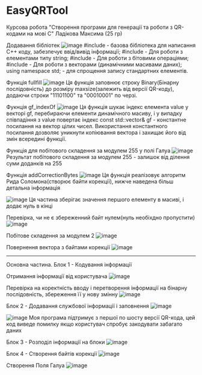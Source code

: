 # EasyQRTool
Курсова робота "Створення програми для генерації та роботи з QR-кодами на мові C" Ладікова Максима (25 гр)





Додавання бібліотек
![image](https://github.com/Adey4k/EasyQRTool/assets/150963491/d8288919-e1c3-4524-89af-c05fd3777c95)
#include <iostream> - базова бібліотека для написання C++ коду, забезпечує ввід/вивід інформації;
#include <string> - Для роботи з елементами типу string;
#include <bitset> - Для роботи з бітовими операціями;
#include <vector> - Для роботи з векторами (динамічними масивами даних);
using namespace std; - для спрощення запису стандартних елементів.



Функція fullfill
![image](https://github.com/Adey4k/EasyQRTool/assets/150963491/1bfcc2d7-5459-4a17-833f-096462f9cecf)
Ця функція заповнює строку Binary(Бінарну послідовність) до розміру maxsize(залежить від версії QR-коду), додаючи строки "11101100" та "00010001" по черзі.


Фукнція gf_indexOf
![image](https://github.com/Adey4k/EasyQRTool/assets/150963491/713062c9-152b-4199-a2a0-3caee99f19c0)
Ця функція шукає індекс елемента value у векторі gf, перебираючи елементи динамічного масиву, і у випадку співпадіння з value повертає індекс
const std::vector<int>& gf - константне посилання на вектор цілих чисел. Використання константного посилання дозволяє уникнути копіювання вектора і захищає його від змін всередині функції.

Функція для побітового складення за модулем 255 у полі Галуа
![image](https://github.com/Adey4k/EasyQRTool/assets/150963491/697882bf-c50b-40b7-8685-15046a4e6463)
Результат побітового складення за модулем 255 - залишок від ділення суми доданків на 255

Функція addCorrectionBytes
![image](https://github.com/Adey4k/EasyQRTool/assets/150963491/6191475e-bb04-4acc-a240-72983f226857)
Ця функція реалізовує алгоритм Рида Соломона(створює байти корекції), нижче наведена більш детальна інформація

![image](https://github.com/Adey4k/EasyQRTool/assets/150963491/69b9932f-94a7-4d86-a0ad-7250bbc5596a)
Ця частина зберігає значення першого елементу в масиві, і додає нуль в кінці

Перевірка, чи не є збереженний байт нулем(нуль необіхдно пропустити)
![image](https://github.com/Adey4k/EasyQRTool/assets/150963491/febba9ee-048b-4826-b674-49c8946a3cf2)

Побітове складення за модулем 2
![image](https://github.com/Adey4k/EasyQRTool/assets/150963491/fe1b8969-4c95-439a-8bf5-901324cd498d)

Повернення вектора з байтами корекції
![image](https://github.com/Adey4k/EasyQRTool/assets/150963491/23a4e5ba-ab56-40e2-a297-77cf07b946b0)

-----------------------------------------------------------------------------------------

Основна частина.
Блок 1 - Кодування інформації

Отримання інформації від користувача
![image](https://github.com/Adey4k/EasyQRTool/assets/150963491/7ca10cd5-75c2-41b9-8da0-bafb19c7c791)

Перевірка на коректність вводу і перетворення інформації на бінарну послідовність, збереження її у нову змінну
![image](https://github.com/Adey4k/EasyQRTool/assets/150963491/77316c71-b0cd-45e1-89f2-1ba0d6df5826)

Блок 2 - Додавання службової інформації і заповнення
![image](https://github.com/Adey4k/EasyQRTool/assets/150963491/343e8992-6ead-4f56-a1ac-48fa00ff995d)

![image](https://github.com/Adey4k/EasyQRTool/assets/150963491/2c254c86-d211-4f85-b5d2-980205cc85a2)
Моя програма підтримує з першої по шосту версії QR-кода, цей код виведе помилку якщо користувач спробує закодувати забагато даних

Блок 3 - Розподіл інформації на блоки
![image](https://github.com/Adey4k/EasyQRTool/assets/150963491/3fd0dcaf-459f-4b12-810c-4427cbf324ba)

Блок 4 - Створення байтів корекції
![image](https://github.com/Adey4k/EasyQRTool/assets/150963491/0eeec021-de31-45ba-bf21-35dc2a53cf88)

Створення Поля Галуа
![image](https://github.com/Adey4k/EasyQRTool/assets/150963491/3b51f5fa-60bf-4a9f-b7dd-22564a9fbc9e)

